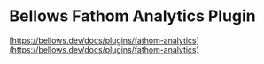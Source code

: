 # Bellows Fathom Analytics Plugin

[https://bellows.dev/docs/plugins/fathom-analytics](https://bellows.dev/docs/plugins/fathom-analytics)
